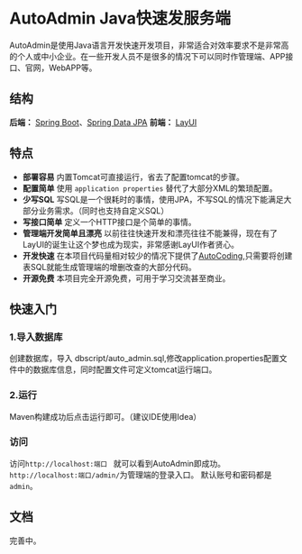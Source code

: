 # AutoAdmin Java快速发服务端
AutoAdmin是使用Java语言开发快速开发项目，非常适合对效率要求不是非常高的个人或中小企业。在一些开发人员不是很多的情况下可以同时作管理端、APP接口、官网，WebAPP等。
## 结构
**后端：** [Spring Boot](https://projects.spring.io/spring-boot/)、[Spring Data JPA](https://projects.spring.io/spring-data-jpa/)
**前端：** [LayUI](http://www.layui.com/) 
## 特点
* **部署容易** 内置Tomcat可直接运行，省去了配置tomcat的步骤。
* **配置简单** 使用 `application properties` 替代了大部分XML的繁琐配置。
* **少写SQL** 写SQL是一个很耗时的事情，使用JPA，不写SQL的情况下能满足大部分业务需求。（同时也支持自定义SQL）
* **写接口简单** 定义一个HTTP接口是个简单的事情。
* **管理端开发简单且漂亮** 以前往往快速开发和漂亮往往不能兼得，现在有了LayUI的诞生让这个梦也成为现实，非常感谢LayUI作者贤心。 
* **开发快速** 在本项目代码量相对较少的情况下提供了[AutoCoding](http://tool.songhaiqing.cn/),只需要将创建表SQL就能生成管理端的增删改查的大部分代码。
* **开源免费** 本项目完全开源免费，可用于学习交流甚至商业。 
## 快速入门
### 1.导入数据库
创建数据库，导入 dbscript/auto_admin.sql,修改application.properties配置文件中的数据库信息，同时配置文件可定义tomcat运行端口。
### 2.运行
Maven构建成功后点击运行即可。（建议IDE使用Idea）
### 访问
访问`http://localhost:端口 ` 就可以看到AutoAdmin即成功。`http://localhost:端口/admin/`为管理端的登录入口。 默认账号和密码都是`admin`。
## 文档
完善中。




